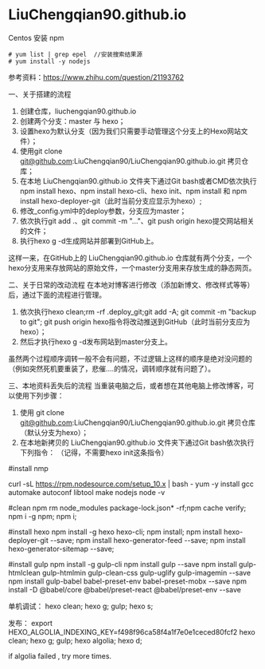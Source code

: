# LiuChengqian90.github.io
Centos 安装 npm

```shell
# yum list | grep epel  //安装搜索结果源
# yum install -y nodejs
```

参考资料：https://www.zhihu.com/question/21193762

一、关于搭建的流程

1. 创建仓库，liuchengqian90.github.io
2. 创建两个分支：master 与 hexo；
3. 设置hexo为默认分支（因为我们只需要手动管理这个分支上的Hexo网站文件）；
4. 使用git clone git@github.com:LiuChengqian90/LiuChengqian90.github.io.git 拷贝仓库；
5. 在本地 LiuChengqian90.github.io 文件夹下通过Git bash或者CMD依次执行 npm install hexo、npm install hexo-cli、hexo init、npm install 和 npm install hexo-deployer-git（此时当前分支应显示为hexo）;
6. 修改_config.yml中的deploy参数，分支应为master；
7. 依次执行git add .、git commit -m "..."、git push origin hexo提交网站相关的文件；
8. 执行hexo g -d生成网站并部署到GitHub上。

这样一来，在GitHub上的 LiuChengqian90.github.io 仓库就有两个分支，一个hexo分支用来存放网站的原始文件，一个master分支用来存放生成的静态网页。

二、关于日常的改动流程
在本地对博客进行修改（添加新博文、修改样式等等）后，通过下面的流程进行管理。

1. 依次执行hexo clean;rm -rf .deploy_git;git add -A; git commit -m "backup to git"; git push origin hexo指令将改动推送到GitHub（此时当前分支应为hexo）；
2. 然后才执行hexo g -d发布网站到master分支上。

虽然两个过程顺序调转一般不会有问题，不过逻辑上这样的顺序是绝对没问题的（例如突然死机要重装了，悲催....的情况，调转顺序就有问题了）。

三、本地资料丢失后的流程
当重装电脑之后，或者想在其他电脑上修改博客，可以使用下列步骤：

1. 使用 git clone git@github.com:LiuChengqian90/LiuChengqian90.github.io.git 拷贝仓库（默认分支为hexo）；
2. 在本地新拷贝的 LiuChengqian90.github.io 文件夹下通过Git bash依次执行下列指令：
（记得，不需要hexo init这条指令）

#install nmp

curl -sL https://rpm.nodesource.com/setup_10.x | bash -
yum -y install gcc automake autoconf libtool make nodejs
node -v

#clean npm
rm node_modules package-lock.json* -rf;npm cache verify;
npm i -g npm;
npm i;

#install hexo
npm install -g hexo hexo-cli;
npm install;
npm install hexo-deployer-git --save;
npm install hexo-generator-feed --save;
npm install hexo-generator-sitemap --save;

#install gulp
npm install -g gulp-cli
npm install gulp --save
npm install gulp-htmlclean gulp-htmlmin gulp-clean-css gulp-uglify gulp-imagemin --save
npm install gulp-babel babel-preset-env babel-preset-mobx --save
npm install -D @babel/core @babel/preset-react @babel/preset-env --save

单机调试：
hexo clean; hexo g; gulp; hexo s;

发布：
export HEXO_ALGOLIA_INDEXING_KEY=f498f96ca58f4a1f7e0e1ceced80fcf2
hexo clean; hexo g; gulp; hexo algolia; hexo d;

if algolia failed , try more times.

